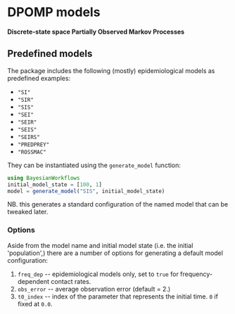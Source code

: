 # DPOMP models
**Discrete-state space Partially Observed Markov Processes**

## Predefined models

The package includes the following (mostly) epidemiological models as predefined examples:
- `"SI"`
- `"SIR"`
- `"SIS"`
- `"SEI"`
- `"SEIR"`
- `"SEIS"`
- `"SEIRS"`
- `"PREDPREY"`
- `"ROSSMAC"`

They can be instantiated using the `generate_model` function:

``` julia
using BayesianWorkflows
initial_model_state = [100, 1]
model = generate_model("SIS", initial_model_state)
```

NB. this generates a standard configuration of the named model that can be tweaked later.

### Options
Aside from the model name and initial model state (i.e. the initial 'population',) there are a number of options for generating a default model configuration:

1. `freq_dep`    -- epidemiological models only, set to `true` for frequency-dependent contact rates.
1. `obs_error`   -- average observation error (default = 2.)
1. `t0_index`    -- index of the parameter that represents the initial time. `0` if fixed at `0.0`.
